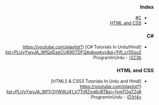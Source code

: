 <div dir="rtl" markdown="1">

### Index

* [C#](#csharp)
* [HTML and CSS](#html-and-css)


### <a id="csharp"></a>C#&lrm;

* [C# Tutorials In Urdu/Hindi] (https://youtube.com/playlist?list=PLUyYwyJA_WfQd5zeCU890TDFQAqboekyc&si=Yjfl_cr5Ssu22Z3b) - ProgramInUrdu


### HTML and CSS

* [HTML5 & CSS3 Tutorials In Urdu and Hindi] (https://youtube.com/playlist?list=PLUyYwyJA_WfTr3YWWJ41_V7TrRZoq6cBT&si=1ymTOgZ2s8D1rI4y) - ProgramInUrdu
